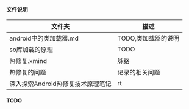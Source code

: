 #### 文件说明

| 文件夹| 描述 |
|--------|--------|
|  android中的类加载器.md    |  TODO,类加载器的说明  |
|  so库加载的原理    |   TODO    |
|  热修复.xmind   |   脉络  |
|  热修复的问题   |   记录的相关问题   |
|  深入探索Android热修复技术原理笔记   |   rt    |


#### TODO


